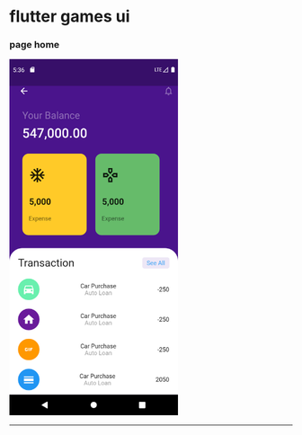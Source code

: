 
<h1>flutter games ui </h1>

<h3>page home</h3>
<img src="https://github.com/abenkoula71/flutter-game-ui/blob/main/Screenshot_1633671495.png" width="300" />
<hr>
